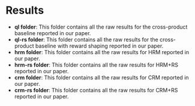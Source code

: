 # Results

* **ql folder**: This folder contains all the raw results for the cross-product baseline reported in our paper.
* **ql-rs folder**: This folder contains all the raw results for the cross-product baseline with reward shaping reported in our paper.
* **hrm folder**: This folder contains all the raw results for HRM reported in our paper.
* **hrm-rs folder**: This folder contains all the raw results for HRM+RS reported in our paper.
* **crm folder**: This folder contains all the raw results for CRM reported in our paper.
* **crm-rs folder**: This folder contains all the raw results for CRM+RS reported in our paper.